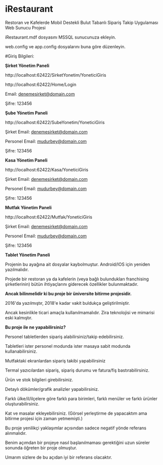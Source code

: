 # iRestaurant
Restoran ve Kafelerde Mobil Destekli Bulut Tabanlı Sipariş Takip Uygulaması Web Sunucu Projesi


iRestaurant.mdf dosyasını MSSQL sunucunuza ekleyin.

web.config ve app.config dosyalarını buna göre düzenleyin.

#Giriş Bilgileri:


**Şirket Yönetim Paneli**

http://localhost:62422/SirketYonetim/YoneticiGiris

http://localhost:62422/Home/Login

Email: denemesirket@domain.com

Şifre: 123456


**Şube Yönetim Paneli**

http://localhost:62422/SubeYonetim/YoneticiGiris

Şirket Email: denemesirket@domain.com

Personel Email: mudurbey@domain.com

Şifre: 123456


**Kasa Yönetim Paneli**

http://localhost:62422/Kasa/YoneticiGiris

Şirket Email: denemesirket@domain.com

Personel Email: mudurbey@domain.com

Şifre: 123456


**Mutfak Yönetim Paneli**

http://localhost:62422/Mutfak/YoneticiGiris

Şirket Email: denemesirket@domain.com

Personel Email: mudurbey@domain.com

Şifre: 123456


**Tablet Yönetim Paneli**

Projenin bu ayağına ait dosyalar kaybolmuştur. Android/IOS için yeniden yazılmalıdır.


Projede bir restoran ya da kafelerin (veya bağlı bulundukları franchising şirketlerinin) bütün ihtiyaçlarını giderecek özellikler bulunmaktadır.

**Ancak bilinmelidir ki bu proje bir üniversite bitirme projesidir.**

2016'da yazılmıştır, 2018'e kadar vakit buldukça geliştirilmiştir.

Ancak kesinlikle ticari amaçla kullanılmamalıdır. Zira teknolojisi ve mimarisi eski kalmıştır.


**Bu proje ile ne yapabilirsiniz?**

Personel tabletlerden sipariş alabilirsiniz/takip edebilirsiniz.

Tabletleri ister personel modunda ister masaya sabit modunda kullanabilirsiniz.

Mutfaktaki ekranlardan sipariş takibi yapabilirsiniz

Termal yazıcılardan sipariş, sipariş durumu ve fatura/fiş bastırabilirsiniz.

Ürün ve stok bilgileri girebilirsiniz.

Detaylı dökümler/grafik analizler yapabilirsiniz.

Farklı ülke/il/ilçelere göre farklı para birimleri, farklı menüler ve farklı ürünler oluşturabilirsiniz.

Kat ve masalar ekleyebilirsiniz. (Görsel yerleştirme de yapacaktım ama bitirme projesi için zaman yetmemişti.)


Bu proje yenilikçi yaklaşımlar açısından sadece negatif yönde referans alınmalıdır.

Benim açımdan bir projeye nasıl başlanılmaması gerektiğini uzun süreler sonunda öğreten bir proje olmuştur.

Umarım sizlere de bu açıdan iyi bir referans olacaktır.
